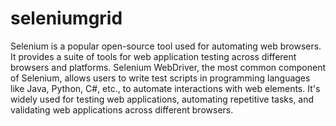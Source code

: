 # seleniumgrid

Selenium is a popular open-source tool used for automating web browsers. It provides a suite of tools for web application testing across different browsers and platforms. Selenium WebDriver, the most common component of Selenium, allows users to write test scripts in programming languages like Java, Python, C#, etc., to automate interactions with web elements. It's widely used for testing web applications, automating repetitive tasks, and validating web applications across different browsers.
 
